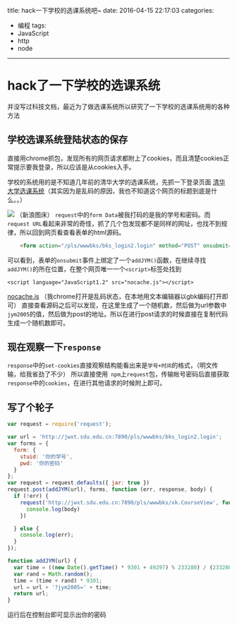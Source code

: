 title: hack一下学校的选课系统吧~
date: 2016-04-15 22:17:03
categories:
- 编程
tags:
- JavaScript
- http
- node
---


# hack了一下学校的选课系统
并没写过科技文档，最近为了做选课系统所以研究了一下学校的选课系统用的各种方法
<!-- more -->
## 学校选课系统登陆状态的保存
直接用chrome抓包，发现所有的网页请求都附上了cookies，而且清楚cookies正常提示要我登录，所以应该是从cookies入手。

学校的系统用的是不知道几年前的清华大学的选课系统，先抓一下登录页面
[清华大学选课系统](http://jwxt.sdu.edu.cn:7890/zhxt_bks/xk_login.html)（其实因为是乱码的原因，我也不知道这个网页的标题到底是什么。。）

![](http://ww4.sinaimg.cn/large/bd69bf14jw1f2xslwk2efj20i00j3go7.jpg)
（新浪图床）
`request`中的`form Data`被我打码的是我的学号和密码。而`request URL`看起来非常的奇怪，抓了几个包发现都不是同样的网址，也找不到规律，所以回到网页看查看表单的html源码。

```html
    <form action="/pls/wwwbks/bks_login2.login" method="POST" onsubmit="addJYM(this,2)">
```
可以看到，表单的`onsubmit`事件上绑定了一个`addJYM()`函数，在继续寻找`addJYM()`的所在位置，在整个网页唯一一个`<script>`标签处找到

```
<script language="JavaScript1.2" src="nocache.js"></script>
```

[nocache.js](http://jwxt.sdu.edu.cn:7890/zhxt_bks/nocache.js)
（我chrome打开是乱码状态，在本地用文本编辑器以gbk编码打开即可）
直接查看源码之后可以发现，在这里生成了一个随机数，然后做为url参数中`jym2005`的值，然后做为post的地址。所以在进行post请求的时候直接在复制代码生成一个随机数即可。

## 现在观察一下`response`
`response`中的`set-cookies`直接观察结构能看出来是`学号+时间`的格式，（明文传输，给我省劲了不少）
所以直接使用` npm`上`request`包，传输帐号密码后直接获取`response`中的`cookies`，在进行其他请求的时候附上即可。

## 写了个轮子

```javascript
var request = require('request');

var url = 'http://jwxt.sdu.edu.cn:7890/pls/wwwbks/bks_login2.login';
var forms = {
  form: {
    stuid: '你的学号',
    pwd: '你的密码'
  }
};
var request = request.defaults({ jar: true })
request.post(addJYM(url), forms, function (err, response, body) {
  if (!err) {
    request('http://jwxt.sdu.edu.cn:7890/pls/wwwbks/xk.CourseView', function (ree, response, body) {
      console.log(body)
    })

  } else {
    console.log(err);
  }
});

function addJYM(url) {
  var time = ((new Date().getTime() * 9301 + 49297) % 233280) / (233280.0);
  var rand = Math.random();
  time = (time + rand) * 9301;
  url = url + '?jym2005=' + time;
  return url;
}

```
运行后在控制台即可显示出你的密码



